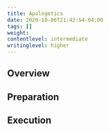 ```yaml
---
title: Apologetics
date: 2020-10-06T21:42:54-04:00
tags: []
weight: 
contentlevel: intermediate
writinglevel: higher
---
```


## Overview

## Preparation

## Execution
